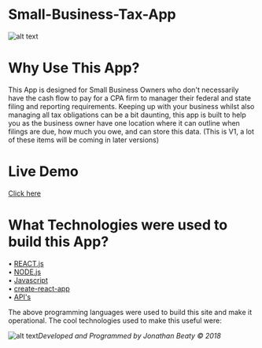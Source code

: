 # Small-Business-Tax-App
![alt text](https://fm.cnbc.com/applications/cnbc.com/resources/img/editorial/2018/04/16/105134927-Smallbusiness-GettyImages-478660097.1910x1000.jpg)

# Why Use This App?
This App is designed for Small Business Owners who don't necessarily have the cash flow to pay for a CPA firm to manager their federal and state filing and reporting requirements. Keeping up with your business whilst also managing all tax obligations can be a bit daunting, this app is built to help you as the business owner have one location where it can outline when filings are due, how much you owe, and can store this data. (This is V1, a lot of these items will be coming in later versions)

# Live Demo
[Click here](https://immense-mountain-22076.herokuapp.com/)

# What Technologies were used to build this App? 
• [REACT.js](https://reactjs.org/)</br>
• [NODE.js](https://nodejs.org/en/)</br>
• [Javascript](https://www.javascript.com/)</br>
• [create-react-app](https://github.com/facebook/create-react-app)</br>
• [API's](https://en.wikipedia.org/wiki/Application_programming_interface)</br> 

The above programming languages were used to build this site and make it operational. The cool technologies used to make this useful were:

![alt text](https://c1.staticflickr.com/1/904/41897000462_f1efd4ffbc_t.jpg)<i>Developed and Programmed by Jonathan Beaty &copy; 2018</i>
